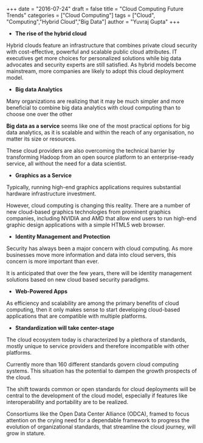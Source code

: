 +++
date = "2016-07-24"
draft = false
title = "Cloud Computing Future Trends"
categories = ["Cloud Computing"]
tags = ["Cloud", "Computing","Hybrid Cloud","Big Data"]
author = "Yuvraj Gupta"
+++
* **The rise of the hybrid cloud**

Hybrid clouds feature an infrastructure that combines private cloud security with cost-effective, powerful and scalable public cloud attributes. 
IT executives get more choices for personalized solutions while big data advocates and security experts are still satisfied. 
As hybrid models become mainstream, more companies are likely to adopt this cloud deployment model.

* **Big data Analytics**

Many organizations are realizing that it may be much simpler and more beneficial to combine big data analytics with cloud computing than to choose one over the other

**Big data as a service** seems like one of the most practical options for big data analytics, as it is scalable and within the reach of any organisation, no matter its size or resources. 

These cloud providers are also overcoming the technical barrier by transforming Hadoop from an open source platform to an enterprise-ready service, all without the need for a data scientist. 

* **Graphics as a Service**

Typically, running high-end graphics applications requires substantial hardware infrastructure investment. 

However, cloud computing is changing this reality. There are a number of new cloud-based graphics technologies from prominent graphics companies, including NVIDIA and AMD that allow end users to run high-end graphic design applications with a simple HTML5 web browser.

* **Identity Management and Protection**

Security has always been a major concern with cloud computing. As more businesses move more information and data into cloud servers, this concern is more important than ever. 

It is anticipated that over the few years, there will be identity management solutions based on new cloud based security paradigms.

* **Web-Powered Apps**

As efficiency and scalability are among the primary benefits of cloud computing, then it only makes sense to start developing cloud-based applications that are compatible with multiple platforms.

* **Standardization will take center-stage**

The cloud ecosystem today is characterized by a plethora of standards, mostly unique to service providers and therefore incompatible with other platforms. 

Currently more than 160 different standards govern cloud computing systems. This situation has the potential to dampen the growth prospects of the cloud. 

The shift towards common or open standards for cloud deployments will be central to the development of the cloud model, especially if features like interoperability and portability are to be realized.

Consortiums like the Open Data Center Alliance (ODCA), framed to focus attention on the crying need for a dependable framework to progress the evolution of organizational standards, that streamline the cloud journey, will grow in stature.
